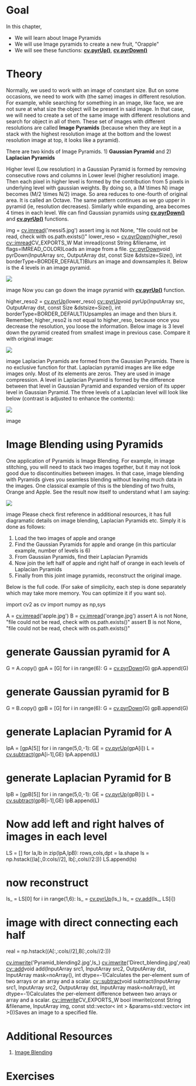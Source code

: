 
# Goal

In this chapter,

* We will learn about Image Pyramids
* We will use Image pyramids to create a new fruit, "Orapple"
* We will see these functions: **[cv.pyrUp()](../../d4/d86/group__imgproc__filter.html#gada75b59bdaaca411ed6fee10085eb784 "Upsamples an image and then blurs it.")**, **[cv.pyrDown()](../../d4/d86/group__imgproc__filter.html#gaf9bba239dfca11654cb7f50f889fc2ff "Blurs an image and downsamples it.")**

# Theory

Normally, we used to work with an image of constant size. But on some occasions, we need to work with (the same) images in different resolution. For example, while searching for something in an image, like face, we are not sure at what size the object will be present in said image. In that case, we will need to create a set of the same image with different resolutions and search for object in all of them. These set of images with different resolutions are called **Image Pyramids** (because when they are kept in a stack with the highest resolution image at the bottom and the lowest resolution image at top, it looks like a pyramid).

There are two kinds of Image Pyramids. 1) **Gaussian Pyramid** and 2) **Laplacian Pyramids**

Higher level (Low resolution) in a Gaussian Pyramid is formed by removing consecutive rows and columns in Lower level (higher resolution) image. Then each pixel in higher level is formed by the contribution from 5 pixels in underlying level with gaussian weights. By doing so, a \(M \times N\) image becomes \(M/2 \times N/2\) image. So area reduces to one-fourth of original area. It is called an Octave. The same pattern continues as we go upper in pyramid (ie, resolution decreases). Similarly while expanding, area becomes 4 times in each level. We can find Gaussian pyramids using **[cv.pyrDown()](../../d4/d86/group__imgproc__filter.html#gaf9bba239dfca11654cb7f50f889fc2ff "Blurs an image and downsamples it.")** and **[cv.pyrUp()](../../d4/d86/group__imgproc__filter.html#gada75b59bdaaca411ed6fee10085eb784 "Upsamples an image and then blurs it.")** functions. 

img = [cv.imread](../../d4/da8/group__imgcodecs.html#gab32ee19e22660912565f8140d0f675a8 "../../d4/da8/group__imgcodecs.html#gab32ee19e22660912565f8140d0f675a8")('messi5.jpg')
assert img is not None, "file could not be read, check with os.path.exists()"
lower\_reso = [cv.pyrDown](../../d4/d86/group__imgproc__filter.html#gaf9bba239dfca11654cb7f50f889fc2ff "../../d4/d86/group__imgproc__filter.html#gaf9bba239dfca11654cb7f50f889fc2ff")(higher\_reso)
[cv::imread](../../d4/da8/group__imgcodecs.html#gab32ee19e22660912565f8140d0f675a8 "../../d4/da8/group__imgcodecs.html#gab32ee19e22660912565f8140d0f675a8")CV\_EXPORTS\_W Mat imread(const String &filename, int flags=IMREAD\_COLOR)Loads an image from a file.
[cv::pyrDown](../../d4/d86/group__imgproc__filter.html#gaf9bba239dfca11654cb7f50f889fc2ff "../../d4/d86/group__imgproc__filter.html#gaf9bba239dfca11654cb7f50f889fc2ff")void pyrDown(InputArray src, OutputArray dst, const Size &dstsize=Size(), int borderType=BORDER\_DEFAULT)Blurs an image and downsamples it.
 Below is the 4 levels in an image pyramid.

![](../../messipyr.jpg)

image
Now you can go down the image pyramid with **[cv.pyrUp()](../../d4/d86/group__imgproc__filter.html#gada75b59bdaaca411ed6fee10085eb784 "Upsamples an image and then blurs it.")** function. 

higher\_reso2 = [cv.pyrUp](../../d4/d86/group__imgproc__filter.html#gada75b59bdaaca411ed6fee10085eb784 "../../d4/d86/group__imgproc__filter.html#gada75b59bdaaca411ed6fee10085eb784")(lower\_reso)
[cv::pyrUp](../../d4/d86/group__imgproc__filter.html#gada75b59bdaaca411ed6fee10085eb784 "../../d4/d86/group__imgproc__filter.html#gada75b59bdaaca411ed6fee10085eb784")void pyrUp(InputArray src, OutputArray dst, const Size &dstsize=Size(), int borderType=BORDER\_DEFAULT)Upsamples an image and then blurs it.
 Remember, higher\_reso2 is not equal to higher\_reso, because once you decrease the resolution, you loose the information. Below image is 3 level down the pyramid created from smallest image in previous case. Compare it with original image:

![](../../messiup.jpg)

image
Laplacian Pyramids are formed from the Gaussian Pyramids. There is no exclusive function for that. Laplacian pyramid images are like edge images only. Most of its elements are zeros. They are used in image compression. A level in Laplacian Pyramid is formed by the difference between that level in Gaussian Pyramid and expanded version of its upper level in Gaussian Pyramid. The three levels of a Laplacian level will look like below (contrast is adjusted to enhance the contents):

![](../../lap.jpg)

image
# Image Blending using Pyramids

One application of Pyramids is Image Blending. For example, in image stitching, you will need to stack two images together, but it may not look good due to discontinuities between images. In that case, image blending with Pyramids gives you seamless blending without leaving much data in the images. One classical example of this is the blending of two fruits, Orange and Apple. See the result now itself to understand what I am saying:

![](../../orapple.jpg)

image
Please check first reference in additional resources, it has full diagramatic details on image blending, Laplacian Pyramids etc. Simply it is done as follows:

1. Load the two images of apple and orange
2. Find the Gaussian Pyramids for apple and orange (in this particular example, number of levels is 6)
3. From Gaussian Pyramids, find their Laplacian Pyramids
4. Now join the left half of apple and right half of orange in each levels of Laplacian Pyramids
5. Finally from this joint image pyramids, reconstruct the original image.

Below is the full code. (For sake of simplicity, each step is done separately which may take more memory. You can optimize it if you want so). 

import cv2 as cv
import numpy as np,sys

A = [cv.imread](../../d4/da8/group__imgcodecs.html#gab32ee19e22660912565f8140d0f675a8 "../../d4/da8/group__imgcodecs.html#gab32ee19e22660912565f8140d0f675a8")('apple.jpg')
B = [cv.imread](../../d4/da8/group__imgcodecs.html#gab32ee19e22660912565f8140d0f675a8 "../../d4/da8/group__imgcodecs.html#gab32ee19e22660912565f8140d0f675a8")('orange.jpg')
assert A is not None, "file could not be read, check with os.path.exists()"
assert B is not None, "file could not be read, check with os.path.exists()"

# generate Gaussian pyramid for A
G = A.copy()
gpA = [G]
for i in range(6):
 G = [cv.pyrDown](../../d4/d86/group__imgproc__filter.html#gaf9bba239dfca11654cb7f50f889fc2ff "../../d4/d86/group__imgproc__filter.html#gaf9bba239dfca11654cb7f50f889fc2ff")(G)
 gpA.append(G)

# generate Gaussian pyramid for B
G = B.copy()
gpB = [G]
for i in range(6):
 G = [cv.pyrDown](../../d4/d86/group__imgproc__filter.html#gaf9bba239dfca11654cb7f50f889fc2ff "../../d4/d86/group__imgproc__filter.html#gaf9bba239dfca11654cb7f50f889fc2ff")(G)
 gpB.append(G)

# generate Laplacian Pyramid for A
lpA = [gpA[5]]
for i in range(5,0,-1):
 GE = [cv.pyrUp](../../d4/d86/group__imgproc__filter.html#gada75b59bdaaca411ed6fee10085eb784 "../../d4/d86/group__imgproc__filter.html#gada75b59bdaaca411ed6fee10085eb784")(gpA[i])
 L = [cv.subtract](../../d2/de8/group__core__array.html#gaa0f00d98b4b5edeaeb7b8333b2de353b "../../d2/de8/group__core__array.html#gaa0f00d98b4b5edeaeb7b8333b2de353b")(gpA[i-1],GE)
 lpA.append(L)

# generate Laplacian Pyramid for B
lpB = [gpB[5]]
for i in range(5,0,-1):
 GE = [cv.pyrUp](../../d4/d86/group__imgproc__filter.html#gada75b59bdaaca411ed6fee10085eb784 "../../d4/d86/group__imgproc__filter.html#gada75b59bdaaca411ed6fee10085eb784")(gpB[i])
 L = [cv.subtract](../../d2/de8/group__core__array.html#gaa0f00d98b4b5edeaeb7b8333b2de353b "../../d2/de8/group__core__array.html#gaa0f00d98b4b5edeaeb7b8333b2de353b")(gpB[i-1],GE)
 lpB.append(L)

# Now add left and right halves of images in each level
LS = []
for la,lb in zip(lpA,lpB):
 rows,cols,dpt = la.shape
 ls = np.hstack((la[:,0:cols//2], lb[:,cols//2:]))
 LS.append(ls)

# now reconstruct
ls\_ = LS[0]
for i in range(1,6):
 ls\_ = [cv.pyrUp](../../d4/d86/group__imgproc__filter.html#gada75b59bdaaca411ed6fee10085eb784 "../../d4/d86/group__imgproc__filter.html#gada75b59bdaaca411ed6fee10085eb784")(ls\_)
 ls\_ = [cv.add](../../d2/de8/group__core__array.html#ga10ac1bfb180e2cfda1701d06c24fdbd6 "../../d2/de8/group__core__array.html#ga10ac1bfb180e2cfda1701d06c24fdbd6")(ls\_, LS[i])

# image with direct connecting each half
real = np.hstack((A[:,:cols//2],B[:,cols//2:]))

[cv.imwrite](../../d4/da8/group__imgcodecs.html#ga8ac397bd09e48851665edbe12aa28f25 "../../d4/da8/group__imgcodecs.html#ga8ac397bd09e48851665edbe12aa28f25")('Pyramid\_blending2.jpg',ls\_)
[cv.imwrite](../../d4/da8/group__imgcodecs.html#ga8ac397bd09e48851665edbe12aa28f25 "../../d4/da8/group__imgcodecs.html#ga8ac397bd09e48851665edbe12aa28f25")('Direct\_blending.jpg',real)
[cv::add](../../d2/de8/group__core__array.html#ga10ac1bfb180e2cfda1701d06c24fdbd6 "../../d2/de8/group__core__array.html#ga10ac1bfb180e2cfda1701d06c24fdbd6")void add(InputArray src1, InputArray src2, OutputArray dst, InputArray mask=noArray(), int dtype=-1)Calculates the per-element sum of two arrays or an array and a scalar.
[cv::subtract](../../d2/de8/group__core__array.html#gaa0f00d98b4b5edeaeb7b8333b2de353b "../../d2/de8/group__core__array.html#gaa0f00d98b4b5edeaeb7b8333b2de353b")void subtract(InputArray src1, InputArray src2, OutputArray dst, InputArray mask=noArray(), int dtype=-1)Calculates the per-element difference between two arrays or array and a scalar.
[cv::imwrite](../../d4/da8/group__imgcodecs.html#ga8ac397bd09e48851665edbe12aa28f25 "../../d4/da8/group__imgcodecs.html#ga8ac397bd09e48851665edbe12aa28f25")CV\_EXPORTS\_W bool imwrite(const String &filename, InputArray img, const std::vector< int > &params=std::vector< int >())Saves an image to a specified file.
 # Additional Resources

1. [Image Blending](http://pages.cs.wisc.edu/~csverma/CS766_09/ImageMosaic/imagemosaic.html "http://pages.cs.wisc.edu/~csverma/CS766_09/ImageMosaic/imagemosaic.html")

# Exercises

